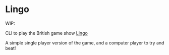 # Lingo

WIP:

CLI to play the British game show [Lingo][1]

A simple single player version of the game, and a computer player to try and beat!

[1]: https://en.wikipedia.org/wiki/Lingo_(British_game_show)#Gameplay_(2021)
